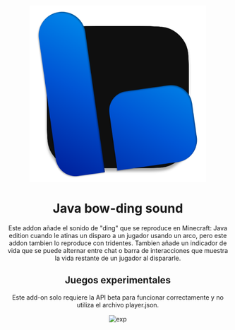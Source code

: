 <p align="center">
  <img src="./pack_icon.png" alt="icn" width=400>
  <h1 align="center">Java bow-ding sound</h1>
 <p align="center"> Este addon añade el sonido de "ding" que se reproduce en Minecraft: Java edition cuando le atinas un disparo a un jugador usando un arco, pero este addon tambien lo reproduce con tridentes. Tambien añade un indicador de vida que se puede alternar entre chat o barra de interacciones que muestra la vida restante de un jugador al dispararle. </p>
</p> 

<p>
<h2 align="center"> Juegos experimentales </h2>
<p align="center"> Este add-on solo requiere la API beta para funcionar correctamente y no utiliza el archivo player.json. </p>
<p align="center"> <img align="center" src="./experimentos.jpg" alt="exp" width=400> </p>
<p>
